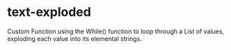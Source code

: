 # text-exploded
Custom Function using the While() function to loop through a List of values, exploding each value into its elemental strings.
